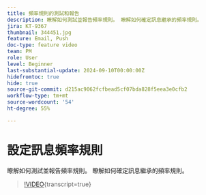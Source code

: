 ```yaml
---
title: 頻率規則的測試和報告
description: 瞭解如何測試並報告頻率規則。 瞭解如何確定訊息繼承的頻率規則。
jira: KT-9367
thumbnail: 344451.jpg
feature: Email, Push
doc-type: feature video
team: PM
role: User
level: Beginner
last-substantial-update: 2024-09-10T00:00:00Z
hidefromtoc: true
hide: true
source-git-commit: d215ac9062fcfbead5cf07bda828f5eea3e0cfb2
workflow-type: tm+mt
source-wordcount: '54'
ht-degree: 55%

---
```


# 設定訊息頻率規則

瞭解如何測試並報告頻率規則。 瞭解如何確定訊息繼承的頻率規則。

>[!VIDEO](https://video.tv.adobe.com/v/344451?quality=12&learn=on){transcript=true}
